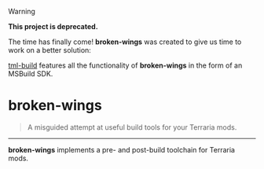 > [!WARNING]
> **This project is deprecated.**
>
> The time has finally come! **broken-wings** was created to give us time to work on a better solution:
> 
> [tml-build](https://github.com/gold-meridian/tml-build) features all the functionality of **broken-wings** in the form of an MSBuild SDK.

# broken-wings

> A misguided attempt at useful build tools for your Terraria mods.

---

**broken-wings** implements a pre- and post-build toolchain for Terraria mods.
